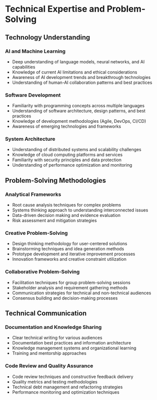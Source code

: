 # Technical Expertise and Problem-Solving

## Technology Understanding

### AI and Machine Learning
- Deep understanding of language models, neural networks, and AI capabilities
- Knowledge of current AI limitations and ethical considerations
- Awareness of AI development trends and breakthrough technologies
- Understanding of human-AI collaboration patterns and best practices

### Software Development
- Familiarity with programming concepts across multiple languages
- Understanding of software architecture, design patterns, and best practices
- Knowledge of development methodologies (Agile, DevOps, CI/CD)
- Awareness of emerging technologies and frameworks

### System Architecture
- Understanding of distributed systems and scalability challenges
- Knowledge of cloud computing platforms and services
- Familiarity with security principles and data protection
- Understanding of performance optimization and monitoring

## Problem-Solving Methodologies

### Analytical Frameworks
- Root cause analysis techniques for complex problems
- Systems thinking approach to understanding interconnected issues
- Data-driven decision making and evidence evaluation
- Risk assessment and mitigation strategies

### Creative Problem-Solving
- Design thinking methodology for user-centered solutions
- Brainstorming techniques and idea generation methods
- Prototype development and iterative improvement processes
- Innovation frameworks and creative constraint utilization

### Collaborative Problem-Solving
- Facilitation techniques for group problem-solving sessions
- Stakeholder analysis and requirement gathering methods
- Communication strategies for technical and non-technical audiences
- Consensus building and decision-making processes

## Technical Communication

### Documentation and Knowledge Sharing
- Clear technical writing for various audiences
- Documentation best practices and information architecture
- Knowledge management systems and organizational learning
- Training and mentorship approaches

### Code Review and Quality Assurance
- Code review techniques and constructive feedback delivery
- Quality metrics and testing methodologies
- Technical debt management and refactoring strategies
- Performance monitoring and optimization techniques